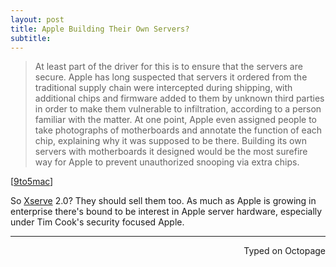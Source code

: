 ```yaml
---
layout: post
title: Apple Building Their Own Servers?
subtitle:
---
```


> At least part of the driver for this is to ensure that the servers are secure. Apple has long suspected that servers it ordered from the traditional supply chain were intercepted during shipping, with additional chips and firmware added to them by unknown third parties in order to make them vulnerable to infiltration, according to a person familiar with the matter. At one point, Apple even assigned people to take photographs of motherboards and annotate the function of each chip, explaining why it was supposed to be there. Building its own servers with motherboards it designed would be the most surefire way for Apple to prevent unauthorized snooping via extra chips.

[[9to5mac](http://9to5mac.com/2016/03/23/apple-cloud-infrastructure-servers-snooping/)]

So [Xserve](https://en.wikipedia.org/wiki/Xserve) 2.0? They should sell them too. As much as Apple is growing in enterprise there's bound to be interest in Apple server hardware, especially under Tim Cook's security focused Apple. 

 ---
<p align="right">Typed on Octopage</p> 


